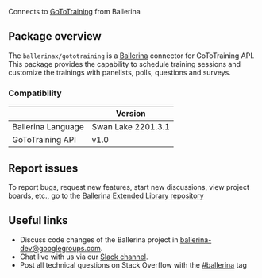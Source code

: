 Connects to [GoToTraining](https://developer.goto.com/GoToTrainingV1/) from Ballerina

## Package overview
The `ballerinax/gototraining` is a [Ballerina](https://ballerina.io/) connector for GoToTraining API.
This package provides the capability to schedule training sessions and customize the trainings with panelists, polls, questions and surveys.

### Compatibility
|                    | Version         |
|--------------------|-----------------|
| Ballerina Language | Swan Lake 2201.3.1| 
| GoToTraining API   | v1.0            |

## Report issues
To report bugs, request new features, start new discussions, view project boards, etc., go to the [Ballerina Extended Library repository](https://github.com/ballerina-platform/ballerina-extended-library)

## Useful links
- Discuss code changes of the Ballerina project in [ballerina-dev@googlegroups.com](mailto:ballerina-dev@googlegroups.com).
- Chat live with us via our [Slack channel](https://ballerina.io/community/slack/).
- Post all technical questions on Stack Overflow with the [#ballerina](https://stackoverflow.com/questions/tagged/ballerina) tag
